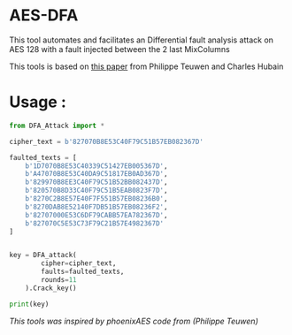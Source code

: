 # AES-DFA
This tool automates and facilitates an  Differential fault analysis attack on AES 128 with a fault injected between the 2 last MixColumns


This tools is based on [this paper](https://blog.quarkslab.com/differential-fault-analysis-on-white-box-aes-implementations.html) from Philippe Teuwen and Charles Hubain

# Usage :
```python
from DFA_Attack import *

cipher_text = b'827070B8E53C40F79C51B57EB082367D'

faulted_texts = [
	b'1D7070B8E53C40339C51427EB005367D',
	b'A47070B8E53C40DA9C51817EB0AD367D',
	b'829970B8EE3C40F79C51B52BB082437D',
	b'820570B8D33C40F79C51B5EAB0823F7D',
	b'8270C2B8E57E40F7F551B57EB08236B0',
	b'8270DAB8E52140F7DB51B57EB08236F2',
	b'82707000E53C6DF79CABB57EA782367D',
	b'827070C5E53C73F79C21B57E4982367D'
]


key = DFA_attack(
		cipher=cipher_text,
		faults=faulted_texts,
		rounds=11
	).Crack_key()

print(key)
```

*This tools was inspired by phoenixAES code from (Philippe Teuwen)*
